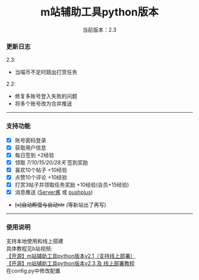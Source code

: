 <div align="center">
<h1> m站辅助工具python版本
</h1>

<p>当前版本：2.3</p>

 </div>

### 更新日志
2.3:
- 当喵币不足时跳出打赏任务

2.2: 
- 修复多账号登入失败的问题
- 将多个账号改为合并推送

---
### 支持功能
- [x] 账号密码登录
- [x] 获取用户信息
- [x] 每日签到 +2经验
- [x] 领取 *7/10/15/20/28天* 签到奖励
- [x] 喜欢10个帖子 +10经验
- [x] 点赞10个评论 +10经验
- [x] 打赏3帖子并领取任务奖励 +10经验(会员+15经验)
- [x] 消息推送 ([Server酱](https://sct.ftqq.com/) 或 [pushplus](https://www.pushplus.plus/))
- ~~[x]自动孵蛋与自动ntr~~ (等新站出了再写)

---

### 使用说明
支持本地使用和线上搭建\
具体教程见b站视频: \
[【开源】m站辅助工具python版本v2.1（支持线上部署）](https://www.bilibili.com/video/BV1Lx4y1c7eE/)\
[【开源】m站辅助工具python版本v2.3 及 线上部署教程](https://www.bilibili.com/video/BV1Yk4y187LH/)\
在config.py中修改配置
